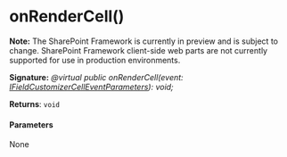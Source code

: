 # onRenderCell()
**Note:** The SharePoint Framework is currently in preview and is subject to change. SharePoint Framework client-side web parts are not currently supported for use in production environments.





**Signature:** _@virtual public onRenderCell(event: [IFieldCustomizerCellEventParameters](../../sp-listview-extensibility/interface/ifieldcustomizercelleventparameters.md)): void;_

**Returns**: `void`





#### Parameters
None



